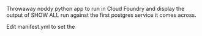 
Throwaway noddy python app to run in Cloud Foundry and display the output of
SHOW ALL run against the first postgres service it comes across.

Edit manifest.yml to set the 
